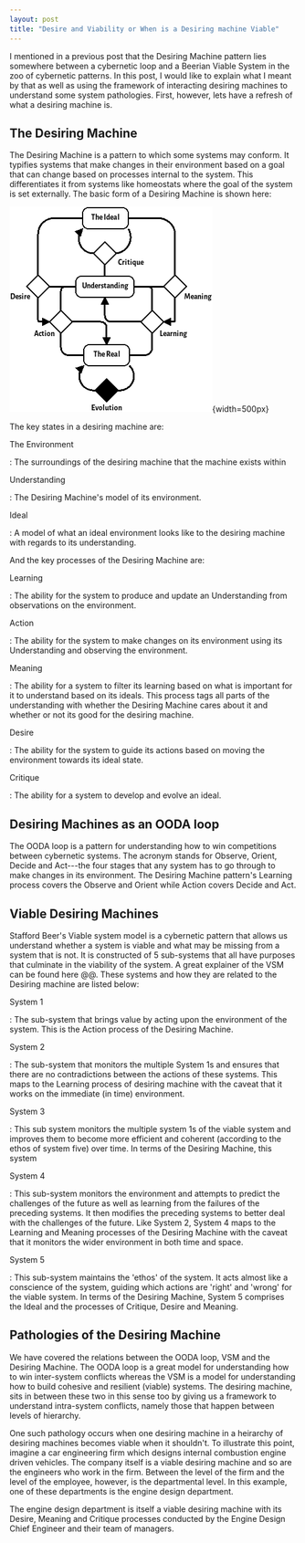 ```yaml
---
layout: post
title: "Desire and Viability or When is a Desiring machine Viable"
---
```


I mentioned in a previous post that the Desiring Machine pattern lies somewhere between a cybernetic loop and a Beerian Viable System in the zoo of cybernetic patterns. In this post, I would like to explain what I meant by that as well as using the framework of interacting desiring machines to understand some system pathologies. First, however, lets have a refresh of what a desiring machine is.

The Desiring Machine
--------------------

The Desiring Machine is a pattern to which some systems may conform. It typifies systems that make changes in their environment based on a goal that can change based on processes internal to the system. This differentiates it from systems like homeostats where the goal of the system is set externally. The basic form of a Desiring Machine is shown here:

![The Desiring Machine](../images/desire_machinefull.png){width=500px}

The key states in a desiring machine are:

The Environment

  : The surroundings of the desiring machine that the machine exists within

Understanding

  : The Desiring Machine's model of its environment.

Ideal

  : A model of what an ideal environment looks like to the desiring machine with regards to its understanding.

And the key processes of the Desiring Machine are:

Learning

  : The ability for the system to produce and update an Understanding from observations on the environment.

Action

  : The ability for the system to make changes on its environment using its Understanding and observing the environment.

Meaning

  : The ability for a system to filter its learning based on what is important for it to understand based on its ideals. This process tags all parts of the understanding with whether the Desiring Machine cares about it and whether or not its good for the desiring machine.

Desire

  : The ability for the system to guide its actions based on moving the environment towards its ideal state.

Critique

  : The ability for a system to develop and evolve an ideal.


Desiring Machines as an OODA loop
---------------------------------

The OODA loop is a pattern for understanding how to win competitions between cybernetic systems. The acronym stands for Observe, Orient, Decide and Act---the four stages that any system has to go through to make changes in its environment. The Desiring Machine pattern's Learning process covers the Observe and Orient while Action covers Decide and Act.

Viable Desiring Machines
------------------------

Stafford Beer's Viable system model is a cybernetic pattern that allows us understand whether a system is viable and what may be missing from a system that is not. It is constructed of 5 sub-systems that all have purposes that culminate in the viability of the system. A great explainer of the VSM can be found here @@. These systems and how they are related to the Desiring machine are listed below:

System 1

  : The sub-system that brings value by acting upon the environment of the system. This is the Action process of the Desiring Machine.

System 2

  : The sub-system that monitors the multiple System 1s and ensures that there are no contradictions between the actions of these systems. This maps to the Learning process of desiring machine with the caveat that it works on the immediate (in time) environment.

System 3

  : This sub system monitors the multiple system 1s of the viable system and improves them to become more efficient and coherent (according to the ethos of system five) over time. In terms of the Desiring Machine, this system 

System 4

  : This sub-system monitors the environment and attempts to predict the challenges of the future as well as learning from the failures of the preceding systems. It then modifies the preceding systems to better deal with the challenges of the future. Like System 2, System 4 maps to the Learning and Meaning processes of the Desiring Machine with the caveat that it monitors the wider environment in both time and space.

System 5

  : This sub-system maintains the 'ethos' of the system. It acts almost like a conscience of the system, guiding which actions are 'right' and 'wrong' for the viable system. In terms of the Desiring Machine, System 5 comprises the Ideal and the processes of Critique, Desire and Meaning.

Pathologies of the Desiring Machine
-----------------------------------

We have covered the relations between the OODA loop, VSM and the Desiring Machine. The OODA loop is a great model for understanding how to win inter-system conflicts whereas the VSM is a model for understanding how to build cohesive and resilient (viable) systems. The desiring machine, sits in between these two in this sense too by giving us a framework to understand intra-system conflicts, namely those that happen between levels of hierarchy.

One such pathology occurs when one desiring machine in a heirarchy of desiring machines becomes viable when it shouldn't. To illustrate this point, imagine a car engineering firm which designs internal combustion engine driven vehicles. The company itself is a viable desiring machine and so are the engineers who work in the firm. Between the level of the firm and the level of the employee, however, is the departmental level. In this example, one of these departments is the engine design department.

The engine design department is itself a viable desiring machine with its Desire, Meaning and Critique processes conducted by the Engine Design Chief Engineer and their team of managers.

